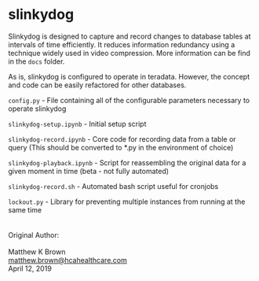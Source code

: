 # slinkydog

Slinkydog is designed to capture and record changes to database tables at intervals of time efficiently.  It reduces information redundancy using a technique widely used in video compression.  More information can be find in the `docs` folder.

As is, slinkydog is configured to operate in teradata.  However, the concept and code can be easily refactored for other databases.

`config.py` - File containing all of the configurable parameters necessary to operate slinkydog

`slinkydog-setup.ipynb`    - Initial setup script

`slinkydog-record.ipynb`   - Core code for recording data from a table or query (This should be converted to *.py in the environment of choice)

`slinkydog-playback.ipynb` - Script for reassembling the original data for a given moment in time (beta - not fully automated)

`slinkydog-record.sh` - Automated bash script useful for cronjobs

`lockout.py` - Library for preventing multiple instances from running at the same time
<br />
<br />
<br />
Original Author:<br /><br />
Matthew K Brown<br />
matthew.brown@hcahealthcare.com<br />
April 12, 2019

